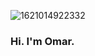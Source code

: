 ![1621014922332](https://github.com/omarmateo94/omarmateo94/assets/90396497/80b42734-8b7b-41ea-8e10-ace371c1cce8)

### Hi. I'm Omar. 
